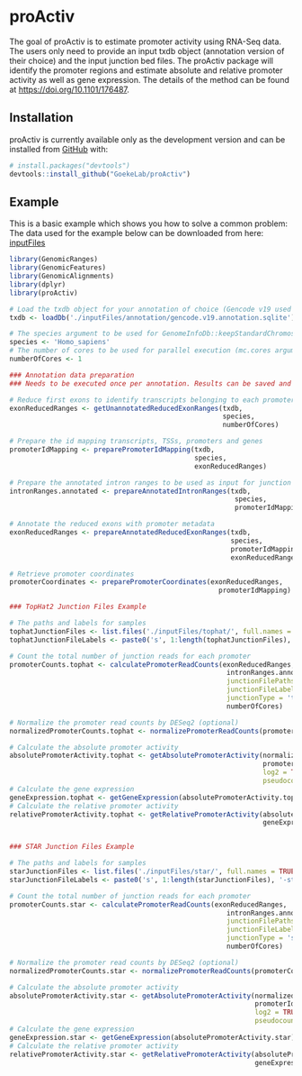 
<!-- README.md is generated from README.Rmd. Please edit that file -->

# proActiv

<!-- badges: start -->

<!-- badges: end -->

The goal of proActiv is to estimate promoter activity using RNA-Seq
data. The users only need to provide an input txdb object (annotation
version of their choice) and the input junction bed files. The proActiv
package will identify the promoter regions and estimate absolute and
relative promoter activity as well as gene expression. The details of
the method can be found at <https://doi.org/10.1101/176487>.

## Installation

proActiv is currently available only as the development version and can
be installed from [GitHub](https://github.com/) with:

``` r
# install.packages("devtools")
devtools::install_github("GoekeLab/proActiv")
```

## Example

This is a basic example which shows you how to solve a common problem:
The data used for the example below can be downloaded from here:
[inputFiles](https://drive.google.com/drive/folders/1R8sI97h1ZTdyxbQxG4latR9xN9FF2tq8?usp=sharing)

``` r
library(GenomicRanges)
library(GenomicFeatures)
library(GenomicAlignments)
library(dplyr)
library(proActiv)

# Load the txdb object for your annotation of choice (Gencode v19 used here)
txdb <- loadDb('./inputFiles/annotation/gencode.v19.annotation.sqlite')

# The species argument to be used for GenomeInfoDb::keepStandardChromosomes
species <- 'Homo_sapiens'
# The number of cores to be used for parallel execution (mc.cores argument for parallel::mclappy), optional
numberOfCores <- 1

### Annotation data preparation
### Needs to be executed once per annotation. Results can be saved and loaded later for reuse 

# Reduce first exons to identify transcripts belonging to each promoter
exonReducedRanges <- getUnannotatedReducedExonRanges(txdb, 
                                                     species,
                                                     numberOfCores)

# Prepare the id mapping transcripts, TSSs, promoters and genes
promoterIdMapping <- preparePromoterIdMapping(txdb, 
                                              species,
                                              exonReducedRanges)

# Prepare the annotated intron ranges to be used as input for junction read counting
intronRanges.annotated <- prepareAnnotatedIntronRanges(txdb, 
                                                        species, 
                                                        promoterIdMapping)

# Annotate the reduced exons with promoter metadata
exonReducedRanges <- prepareAnnotatedReducedExonRanges(txdb, 
                                                       species, 
                                                       promoterIdMapping, 
                                                       exonReducedRanges)

# Retrieve promoter coordinates 
promoterCoordinates <- preparePromoterCoordinates(exonReducedRanges,
                                                    promoterIdMapping)

### TopHat2 Junction Files Example 

# The paths and labels for samples
tophatJunctionFiles <- list.files('./inputFiles/tophat/', full.names = TRUE)
tophatJunctionFileLabels <- paste0('s', 1:length(tophatJunctionFiles), '-tophat')

# Count the total number of junction reads for each promoter
promoterCounts.tophat <- calculatePromoterReadCounts(exonReducedRanges, 
                                                      intronRanges.annotated, 
                                                      junctionFilePaths = tophatJunctionFiles, 
                                                      junctionFileLabels =  tophatJunctionFileLabels, 
                                                      junctionType = 'tophat', 
                                                      numberOfCores)

# Normalize the promoter read counts by DESeq2 (optional)
normalizedPromoterCounts.tophat <- normalizePromoterReadCounts(promoterCounts.tophat)

# Calculate the absolute promoter activity
absolutePromoterActivity.tophat <- getAbsolutePromoterActivity(normalizedPromoterCounts.tophat, 
                                                               promoterIdMapping, 
                                                               log2 = TRUE, 
                                                               pseudocount = 1)
# Calculate the gene expression
geneExpression.tophat <- getGeneExpression(absolutePromoterActivity.tophat)
# Calculate the relative promoter activity
relativePromoterActivity.tophat <- getRelativePromoterActivity(absolutePromoterActivity.tophat, 
                                                               geneExpression.tophat)


### STAR Junction Files Example 

# The paths and labels for samples
starJunctionFiles <- list.files('./inputFiles/star/', full.names = TRUE)
starJunctionFileLabels <- paste0('s', 1:length(starJunctionFiles), '-star')

# Count the total number of junction reads for each promoter
promoterCounts.star <- calculatePromoterReadCounts(exonReducedRanges, 
                                                      intronRanges.annotated, 
                                                      junctionFilePaths = starJunctionFiles, 
                                                      junctionFileLabels =  starJunctionFileLabels, 
                                                      junctionType = 'star', 
                                                      numberOfCores)

# Normalize the promoter read counts by DESeq2 (optional)
normalizedPromoterCounts.star <- normalizePromoterReadCounts(promoterCounts.star)

# Calculate the absolute promoter activity
absolutePromoterActivity.star <- getAbsolutePromoterActivity(normalizedPromoterCounts.star, 
                                                             promoterIdMapping, 
                                                             log2 = TRUE, 
                                                             pseudocount = 1)
# Calculate the gene expression
geneExpression.star <- getGeneExpression(absolutePromoterActivity.star)
# Calculate the relative promoter activity
relativePromoterActivity.star <- getRelativePromoterActivity(absolutePromoterActivity.star, 
                                                             geneExpression.tophat)
```

